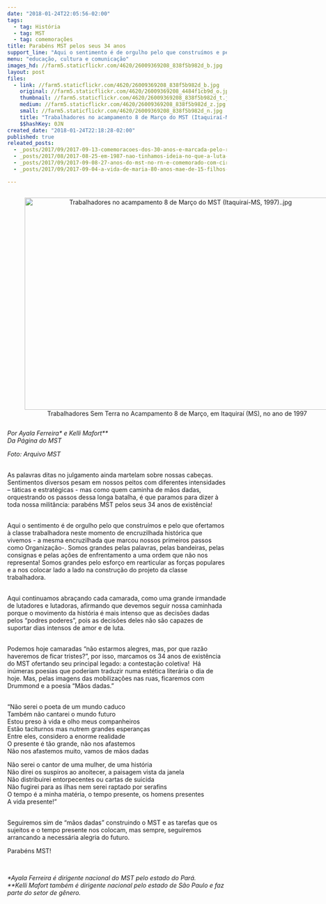 ```yaml
---
date: "2018-01-24T22:05:56-02:00"
tags:
  - tag: História
  - tag: MST
  - tag: comemorações
title: Parabéns MST pelos seus 34 anos
support_line: "Aqui o sentimento é de orgulho pelo que construímos e pelo que ofertamos à classe trabalhadora neste momento de encruzilhada histórica "
menu: "educação, cultura e comunicação"
images_hd: //farm5.staticflickr.com/4620/26009369208_838f5b982d_b.jpg
layout: post
files:
  - link: //farm5.staticflickr.com/4620/26009369208_838f5b982d_b.jpg
    original: //farm5.staticflickr.com/4620/26009369208_4484f1cb9d_o.jpg
    thumbnail: //farm5.staticflickr.com/4620/26009369208_838f5b982d_t.jpg
    medium: //farm5.staticflickr.com/4620/26009369208_838f5b982d_z.jpg
    small: //farm5.staticflickr.com/4620/26009369208_838f5b982d_n.jpg
    title: "Trabalhadores no acampamento 8 de Março do MST (Itaquiraí-MS, 1997)..jpg"
    $$hashKey: 0JN
created_date: "2018-01-24T22:18:28-02:00"
published: true
releated_posts:
  - _posts/2017/09/2017-09-13-comemoracoes-dos-30-anos-e-marcada-pelo-resgate-da-luta-pela-terra-na-bahia.md
  - _posts/2017/08/2017-08-25-em-1987-nao-tinhamos-ideia-no-que-a-luta-no-40-45-se-tornaria.md
  - _posts/2017/09/2017-09-08-27-anos-do-mst-no-rn-e-comemorado-com-circuito-cultural-e-feira-da-reforma-agraria.md
  - _posts/2017/09/2017-09-04-a-vida-de-maria-80-anos-mae-de-15-filhos-e-fundadora-do-mst-no-ceara.md

---
```

<div style="text-align:center">
<figure class="image" style="display:inline-block"><img alt="Trabalhadores no acampamento 8 de Março do MST (Itaquiraí-MS, 1997)..jpg" height="487" src="//farm5.staticflickr.com/4620/26009369208_838f5b982d_b.jpg" width="700" />
<figcaption>Trabalhadores Sem Terra no Acampamento 8 de Mar&ccedil;o, em Itaquira&iacute; (MS), no ano de 1997</figcaption>
</figure>
</div>

<p><em>Por Ayala Ferreira* e Kelli Mafort**<br />
Da P&aacute;gina do MST</em></p>

<p><em>Foto: Arquivo MST</em></p>

<p><br />
As palavras ditas no julgamento ainda martelam sobre nossas cabe&ccedil;as. Sentimentos diversos pesam em nossos peitos com diferentes intensidades &ndash; t&aacute;ticas e estrat&eacute;gicas - mas como quem caminha de m&atilde;os dadas, orquestrando os passos dessa longa batalha, &eacute; que paramos para dizer &agrave; toda nossa milit&acirc;ncia: parab&eacute;ns MST pelos seus 34 anos de exist&ecirc;ncia!</p>

<p><br />
Aqui o sentimento &eacute; de orgulho pelo que constru&iacute;mos e pelo que ofertamos &agrave; classe trabalhadora neste momento de encruzilhada hist&oacute;rica que vivemos - a mesma encruzilhada que marcou nossos primeiros passos como Organiza&ccedil;&atilde;o-. Somos grandes pelas palavras, pelas bandeiras, pelas consignas e pelas a&ccedil;&otilde;es de enfrentamento a uma ordem que n&atilde;o nos representa! Somos grandes pelo esfor&ccedil;o em rearticular as for&ccedil;as populares e a nos colocar lado a lado na constru&ccedil;&atilde;o do projeto da classe trabalhadora.&nbsp;</p>

<p><br />
Aqui continuamos abra&ccedil;ando cada camarada, como uma grande irmandade de lutadores e lutadoras, afirmando que devemos seguir nossa caminhada porque o movimento da hist&oacute;ria &eacute; mais intenso que as decis&otilde;es dadas pelos &ldquo;podres poderes&rdquo;, pois as decis&otilde;es deles n&atilde;o s&atilde;o capazes de suportar dias intensos de amor e de luta.</p>

<p><br />
Podemos hoje camaradas &ldquo;n&atilde;o estarmos alegres, mas, por que raz&atilde;o haveremos de ficar tristes?&rdquo;, por isso, marcamos os 34 anos de exist&ecirc;ncia do MST ofertando seu principal legado: a contesta&ccedil;&atilde;o coletiva!&nbsp; H&aacute; in&uacute;meras poesias que poderiam traduzir numa est&eacute;tica liter&aacute;ria o dia de hoje. Mas, pelas imagens das mobiliza&ccedil;&otilde;es nas ruas, ficaremos com Drummond e a poesia &ldquo;M&atilde;os dadas.&rdquo;&nbsp; &nbsp;&nbsp;</p>

<p><br />
&ldquo;N&atilde;o serei o poeta de um mundo caduco<br />
Tamb&eacute;m n&atilde;o cantarei o mundo futuro<br />
Estou preso &agrave; vida e olho meus companheiros<br />
Est&atilde;o taciturnos mas nutrem grandes esperan&ccedil;as<br />
Entre eles, considero a enorme realidade<br />
O presente &eacute; t&atilde;o grande, n&atilde;o nos afastemos<br />
N&atilde;o nos afastemos muito, vamos de m&atilde;os dadas</p>

<p>N&atilde;o serei o cantor de uma mulher, de uma hist&oacute;ria<br />
N&atilde;o direi os suspiros ao anoitecer, a paisagem vista da janela<br />
N&atilde;o distribuirei entorpecentes ou cartas de suicida<br />
N&atilde;o fugirei para as ilhas nem serei raptado por serafins<br />
O tempo &eacute; a minha mat&eacute;ria, o tempo presente, os homens presentes<br />
A vida presente!&rdquo;</p>

<p><br />
Seguiremos sim de &ldquo;m&atilde;os dadas&rdquo; construindo o MST e as tarefas que os sujeitos e o tempo presente nos colocam, mas sempre, seguiremos arrancando a necess&aacute;ria alegria do futuro.</p>

<p>Parab&eacute;ns MST!&nbsp;</p>

<p>&nbsp;</p>

<p><em>*Ayala Ferreira &eacute; dirigente nacional do MST pelo estado do Par&aacute;.<br />
**Kelli Mafort tamb&eacute;m &eacute; dirigente nacional pelo estado de S&atilde;o Paulo e faz parte do setor&nbsp;de g&ecirc;nero.</em></p>
